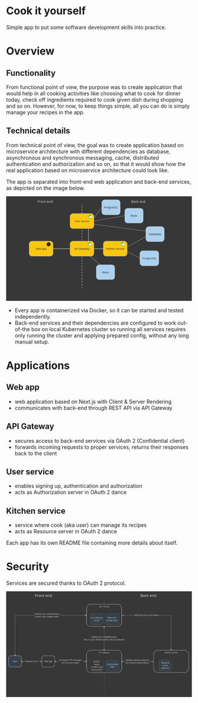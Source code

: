 # Cook it yourself

Simple app to put some software development skills into practice.

# Overview

## Functionality

From functional point of view, the purpose was to create application that would help in all cooking activities like choosing what to cook for dinner today, check off ingredients required to cook given dish during shopping and so on. 
However, for now, to keep things simple, all you can do is simply manage your recipes in the app.

## Technical details

From technical point of view, the goal was to create application based on microservice architecture with different dependencies as database, asynchronous and synchronous messaging, cache, distributed authentication and authorization and so on, so that it would show how the real application based on microservice architecture could look like.

The app is separated into front-end web application and back-end services, as depicted on the image below.

![High level architecture](./images/high-level-architecture.jpg)

- Every app is containerized via Docker, so it can be started and tested independently.
- Back-end services and their dependencies are configured to work out-of-the box on local Kubernetes cluster so running all services requires only running the cluster and applying prepared config, without any long manual setup.

# Applications

## Web app

- web application based on Next.js with Client & Server Rendering 
- communicates with back-end through REST API via API Gateway

## API Gateway

- secures access to back-end services via OAuth 2 (Confidential client)
- forwards incoming requests to proper services, returns their responses back to the client

## User service

- enables signing up, authentication and authorization
- acts as Authorization server in OAuth 2 dance

## Kitchen service

- service where cook (aka user) can manage its recipes
- acts as Resource server in OAuth 2 dance

Each app has its own README file containing more details about itself.

# Security

Services are secured thanks to OAuth 2 protocol.

![Security](./images/security.png)




